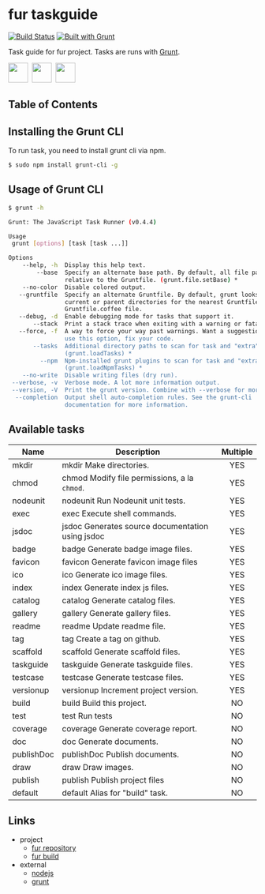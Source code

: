 fur taskguide
======

[![Build Status][my_build_badge_url]][my_build_url]
[![Built with Grunt][grunt_badge_url]][grunt_url]

Task guide for fur project.
Tasks are runs with [Grunt][grunt_url].

<a href="https://github.com/tick-tack/fur"><img style="height:40px;" src="https://raw.githubusercontent.com/tick-tack/fur/master/dist/images/fur/fur-favicon.png" height="40"></a>
&nbsp;<a href="http://gruntjs.com/"><img style="height:40px" src="http://gruntjs.com/img/grunt-logo.png" height="40"></a>
&nbsp;<a href="http://nodejs.org/"><img style="height:40px;" src="http://nodejs.org/images/logos/nodejs-dark.png" height="40"></a>


Table of Contents
-----



Installing the Grunt CLI
-----

To run task, you need to install grunt cli via npm.

```bash
$ sudo npm install grunt-cli -g
```


Usage of Grunt CLI
-----
```bash
$ grunt -h

Grunt: The JavaScript Task Runner (v0.4.4)

Usage
 grunt [options] [task [task ...]]

Options
    --help, -h  Display this help text.                                        
        --base  Specify an alternate base path. By default, all file paths are 
                relative to the Gruntfile. (grunt.file.setBase) *              
    --no-color  Disable colored output.                                        
   --gruntfile  Specify an alternate Gruntfile. By default, grunt looks in the 
                current or parent directories for the nearest Gruntfile.js or  
                Gruntfile.coffee file.                                         
   --debug, -d  Enable debugging mode for tasks that support it.               
       --stack  Print a stack trace when exiting with a warning or fatal error.
   --force, -f  A way to force your way past warnings. Want a suggestion? Don't
                use this option, fix your code.                                
       --tasks  Additional directory paths to scan for task and "extra" files. 
                (grunt.loadTasks) *                                            
         --npm  Npm-installed grunt plugins to scan for task and "extra" files.
                (grunt.loadNpmTasks) *                                         
    --no-write  Disable writing files (dry run).                               
 --verbose, -v  Verbose mode. A lot more information output.                   
 --version, -V  Print the grunt version. Combine with --verbose for more info. 
  --completion  Output shell auto-completion rules. See the grunt-cli          
                documentation for more information.                            

```


Available tasks
-----

| Name | Description| Multiple |
| ---------- | ------------ | :--------: |
| mkdir | mkdir  Make directories. | YES
| chmod | chmod  Modify file permissions, a la `chmod`. | YES
| nodeunit | nodeunit  Run Nodeunit unit tests. | YES
| exec | exec  Execute shell commands. | YES
| jsdoc | jsdoc  Generates source documentation using jsdoc | YES
| badge | badge  Generate badge image files. | YES
| favicon | favicon  Generate favicon image files | YES
| ico | ico  Generate ico image files. | YES
| index | index  Generate index js files. | YES
| catalog | catalog  Generate catalog files. | YES
| gallery | gallery  Generate gallery files. | YES
| readme | readme  Update readme file. | YES
| tag | tag  Create a tag on github. | YES
| scaffold | scaffold  Generate scaffold files. | YES
| taskguide | taskguide  Generate taskguide files. | YES
| testcase | testcase  Generate testcase files. | YES
| versionup | versionup  Increment project version. | YES
| build | build  Build this project. | NO
| test | test  Run tests | NO
| coverage | coverage  Generate coverage report. | NO
| doc | doc  Generate documents. | NO
| publishDoc | publishDoc  Publish documents. | NO
| draw | draw  Draw images. | NO
| publish | publish  Publish project files | NO
| default | default  Alias for "build" task. | NO



Links
-----

+ project
    + [fur repository][my_repo]
    + [fur build][my_build_url]
+ external
    + [nodejs][nodejs_url]
    + [grunt][grunt_url]



[nodejs_url]: http://nodejs.org/
[grunt_url]: http://gruntjs.com/
[grunt_badge_url]: http://cdn.gruntjs.com/builtwith.png
[my_repo]: https://github.com/tick-tack/fur
[my_build_badge_url]: https://travis-ci.org/tick-tack/fur.svg?branch=master
[my_build_url]: https://travis-ci.org/tick-tack/fur

